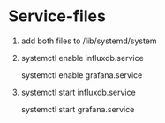 # Service-files

1. add both files to /lib/systemd/system
2. systemctl enable influxdb.service

   systemctl enable grafana.service
3. systemctl start influxdb.service

   systemctl start grafana.service


